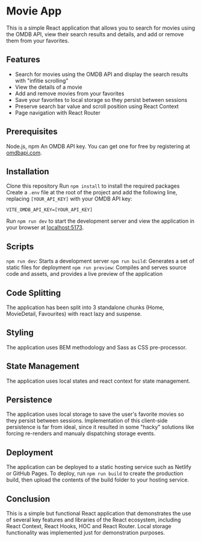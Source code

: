 # Movie App
This is a simple React application that allows you to search for movies using the OMDB API, view their search results and details, and add or remove them from your favorites.

## Features
- Search for movies using the OMDB API and display the search results with "infitie scrolling"
- View the details of a movie
- Add and remove movies from your favorites
- Save your favorites to local storage so they persist between sessions
- Preserve search bar value and scroll position using React Context
- Page navigation with React Router

## Prerequisites
Node.js, npm
An OMDB API key. You can get one for free by registering at [omdbapi.com](https://www.omdbapi.com/apikey.aspx).

## Installation
Clone this repository
Run `npm install` to install the required packages
Create a `.env` file at the root of the project and add the following line, replacing `[YOUR_API_KEY]` with your OMDB API key:
```
VITE_OMDB_API_KEY=[YOUR_API_KEY]
```
Run `npm run dev` to start the development server and view the application in your browser at [localhost:5173](http://localhost:5173/).

## Scripts
`npm run dev`: Starts a development server
`npm run build`: Generates a set of static files for deployment
`npm run preview`: Compiles and serves source code and assets, and provides a live preview of the application

## Code Splitting
The application has been split into 3 standalone chunks (Home, MovieDetail, Favourites) with react lazy and suspense.

## Styling
The application uses BEM methodology and Sass as CSS pre-processor.

## State Management
The application uses local states and react context for state management.

## Persistence
The application uses local storage to save the user's favorite movies so they persist between sessions. Implementation of this client-side persistence is far from ideal, since it resulted in some "hacky" solutions like forcing re-renders and manualy dispatching storage events.

## Deployment
The application can be deployed to a static hosting service such as Netlify or GitHub Pages. To deploy, run `npm run build` to create the production build, then upload the contents of the build folder to your hosting service.

## Conclusion
This is a simple but functional React application that demonstrates the use of several key features and libraries of the React ecosystem, including React Context, React Hooks, HOC and React Router. Local storage functionality was implemented just for demonstration purposes.